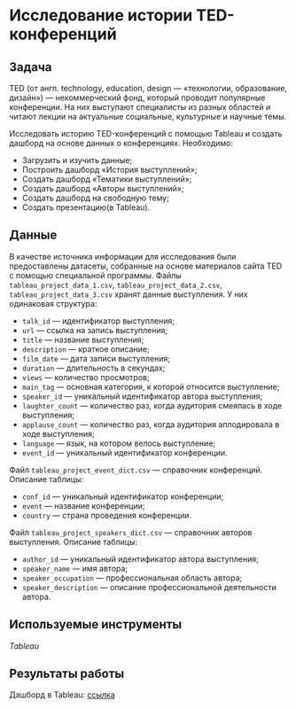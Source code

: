 # Исследование истории TED-конференций


## Задача
TED (от англ. technology, education, design — «технологии, образование, дизайн») — некоммерческий фонд, который проводит популярные конференции. На них выступают специалисты из разных областей и читают лекции на актуальные социальные, культурные и научные темы. 

Исследовать историю TED-конференций с помощью Tableau и создать дашборд на основе данных о конференциях. Необходимо:
* Загрузить и изучить данные;
* Построить дашборд «История выступлений»;
* Создать дашборд «Тематики выступлений»;
* Создать дашборд «Авторы выступлений»;
* Создать дашборд на свободную тему;
* Создать презентацию(в Tableau).


## Данные
В качестве источника информации для исследования были предоставлены датасеты, собранные на основе материалов сайта TED с помощью специальной программы. 
Файлы `tableau_project_data_1.csv`, `tableau_project_data_2.csv`, `tableau_project_data_3.csv` хранят данные выступления. У них одинаковая структура:
* `talk_id` — идентификатор выступления;
* `url` — ссылка на запись выступления;
* `title` — название выступления;
* `description` — краткое описание;
* `film_date` — дата записи выступления;
* `duration` — длительность в секундах;
* `views` — количество просмотров;
* `main_tag` — основная категория, к которой относится выступление;
* `speaker_id` — уникальный идентификатор автора выступления;
* `laughter_count` — количество раз, когда аудитория смеялась в ходе выступления;
* `applause_count` — количество раз, когда аудитория аплодировала в ходе выступления;
* `language` — язык, на котором велось выступление;
* `event_id` — уникальный идентификатор конференции.

Файл `tableau_project_event_dict.csv` — справочник конференций. Описание таблицы:
* `conf_id` — уникальный идентификатор конференции;
* `event` — название конференции;
* `country` — страна проведения конференции.

Файл `tableau_project_speakers_dict.csv` — справочник авторов выступления. Описание таблицы:
* `author_id` — уникальный идентификатор автора выступления;
* `speaker_name` — имя автора;
* `speaker_occupation` — профессиональная область автора;
* `speaker_description` — описание профессиональной деятельности автора.


## Используемые инструменты
*Tableau*


## Результаты работы
Дашборд в Tableau: [ссылка](https://public.tableau.com/views/Proekt89kogortaKolobashkinN_A_/TED?:language=en-US&publish=yes&:sid=&:display_count=n&:origin=viz_share_linkhttps://public.tableau.com/views/Proekt89kogortaKolobashkinN_A_/TED?:language=en-US&publish=yes&:sid=&:display_count=n&:origin=viz_share_link)
